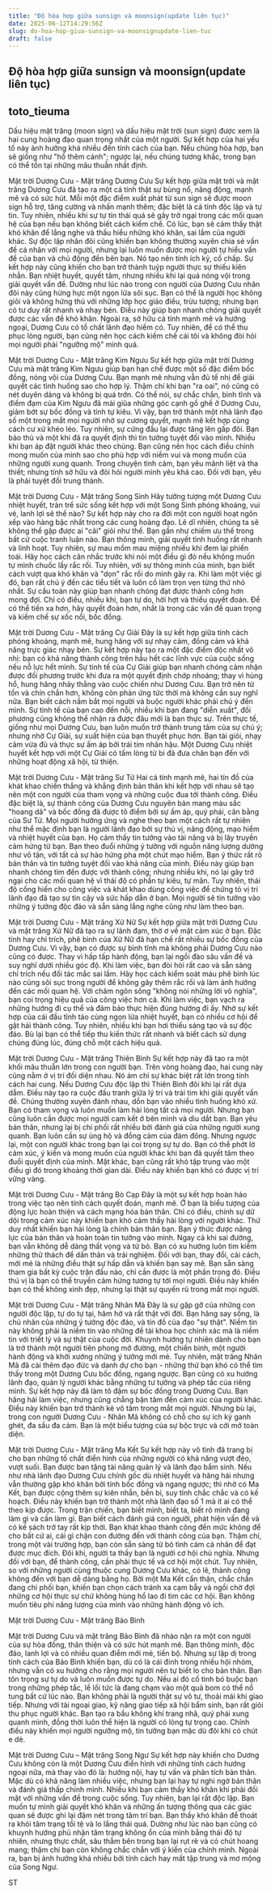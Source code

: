 ```yaml
---
title: "Độ hòa hợp giữa sunsign và moonsign(update liên tục)"
date: 2025-06-12T14:29:56Z
slug: do-hoa-hop-giua-sunsign-va-moonsignupdate-lien-tuc
draft: false
---
```


## Độ hòa hợp giữa sunsign và moonsign(update liên tục)

## toto_tieuma

Dấu hiệu mặt trăng (moon sign) và dấu hiệu mặt trời (sun sign) được xem là hai cung hoàng đạo quan trọng nhất của một người. Sự kết hợp của hai yếu tố này ảnh hưởng khá nhiều đến tính cách của bạn. Nếu chúng hòa hợp, bạn sẽ giống như "hổ thêm cánh"; ngược lại, nếu chúng tương khắc, trong bạn có thể tồn tại những mâu thuẫn nhất định.

Mặt trời Dương Cưu - Mặt trăng Dương Cưu
Sự kết hợp giữa mặt trời và mặt trăng Dương Cưu đã tạo ra một cá tính thật sự bùng nổ, năng động, mạnh mẽ và có sức hút. Mỗi một đặc điểm xuất phát từ sun sign sẽ được moon sign hỗ trợ, tăng cường và nhấn mạnh thêm; đặc biệt là cá tính độc lập và tự tin. Tuy nhiên, nhiều khi sự tự tin thái quá sẽ gây trở ngại trong các mối quan hệ của bạn nếu bạn không biết cách kiềm chế.
Có lúc, bạn sẽ cảm thấy thật khó khăn để lắng nghe và thấu hiểu những khó khăn, sai lầm của người khác. Sự độc lập nhân đôi cũng khiến bạn không thường xuyên chia sẻ vấn đề cá nhân với mọi người, nhưng lại luôn muốn được mọi người tự hiểu vấn đề của bạn và chủ động đến bên bạn. Nó tạo nên tính ích kỷ, cố chấp.
Sự kết hợp này cũng khiến cho bạn trở thành tuýp người thực sự thiếu kiên nhẫn. Bạn nhiệt huyết, quyết tâm, nhưng nhiều khi lại quá nóng vội trong giải quyết vấn đề. Dường như lúc nào trong con người của Dương Cưu nhân đôi này cũng hừng hực một ngọn lửa sôi sục. Bạn có thể là người học không giỏi và không hứng thú với những lớp học giáo điều, trừu tượng; nhưng bạn có tư duy rất nhanh và nhạy bén.
Điều này giúp bạn nhanh chóng giải quyết được các vấn đề khó khăn. Ngoài ra, sở hữu cá tính mạnh mẽ và hướng ngoại, Dương Cưu có tổ chất lãnh đạo hiếm có. Tuy nhiên, để có thể thu phục lòng người, bạn cũng nên học cách kiềm chế cái tôi và không đòi hỏi mọi người phải "ngưỡng mộ" mình quá.


Mặt trời Dương Cưu - Mặt trăng Kim Ngưu
Sự kết hợp giữa mặt trời Dương Cưu mà mặt trăng Kim Ngưu giúp bạn hạn chế được một số đặc điểm bốc đồng, nóng vội của Dương Cưu. Bạn mạnh mẽ nhưng vẫn đủ tế nhị để giải quyết các tình huống sao cho hợp lý. Thậm chí khi bạn "ra oai", nó cũng có nét duyên dáng và không bị quá trớn. Có thể nói, sự chắc chắn, bình tĩnh và điềm đạm của Kim Ngưu đã mài giũa những góc cạnh gồ ghề ở Dương Cưu, giảm bớt sự bốc đồng và tính tự kiêu. Vì vậy, bạn trở thành một nhà lãnh đạo số một trong mắt mọi người nhờ sự cương quyết, mạnh mẽ kết hợp cùng cách cư xử khéo léo.
Tuy nhiên, sự cứng đầu lại được tăng lên gấp đôi. Bạn bảo thủ và một khi đã ra quyết định thì tin tưởng tuyệt đối vào mình. Nhiều khi bạn áp đặt người khác theo chúng. Bạn cũng nên học cách điều chỉnh mong muốn của mình sao cho phù hợp với niềm vui và mong muốn của những người xung quanh. Trong chuyện tình cảm, bạn yêu mãnh liệt và tha thiết; nhưng tính sở hữu và đòi hỏi người mình yêu khá cao. Đối với bạn, yêu là phải tuyệt đối trung thành.


Mặt trời Dương Cưu - Mặt trăng Song Sinh
Hãy tưởng tượng một Dương Cưu nhiệt huyết, tràn trề sức sống kết hợp với một Song Sinh phóng khoáng, vui vẻ, lanh lợi sẽ thế nào? Sự kết hợp này cho ra đời một con người hoạt ngôn xếp vào hàng bậc nhất trong các cung hoàng đạo. Lẽ dĩ nhiên, chúng ta sẽ không thể gặp được ai "cãi" giỏi như thế. Bạn gần như chiếm ưu thế trong bất cứ cuộc tranh luận nào. Bạn thông minh, giải quyết tình huống rất nhanh và linh hoạt. Tuy nhiên, sự mau mồm mau miệng nhiều khi đem lại phiền toái. Hãy học cách cân nhắc trước khi nói một điều gì đó nếu không muốn tự mình chuốc lấy rắc rối.
Tuy nhiên, với sự thông minh của mình, bạn biết cách vượt qua khó khăn và "dọn" rắc rối do mình gây ra. Khi làm một việc gì đó, bạn rất chú ý đến các tiểu tiết và luôn cố làm trọn vẹn từng thứ nhỏ nhất. Sự cầu toàn này giúp bạn nhanh chóng đạt được thành công hơn mong đợi. Chỉ có điều, nhiều khi, bạn tự do, hời hợt và thiếu quyết đoán. Để có thể tiến xa hơn, hãy quyết đoán hơn, nhất là trong các vấn đề quan trọng và kiềm chế sự xốc nổi, bốc đồng.

Mặt trời Dương Cưu - Mặt trăng Cự Giải
Đây là sự kết hợp giữa tính cách phóng khoáng, mạnh mẽ, hung hăng với sự nhạy cảm, đồng cảm và khả năng trực giác nhạy bén. Sự kết hợp này tạo ra một đặc điểm độc nhất vô nhị: bạn có khả năng thành công trên hầu hết các lĩnh vực của cuộc sống nếu nỗ lực hết mình. Sự tinh tế của Cự Giải giúp bạn nhanh chóng cảm nhận được đối phương trước khi đưa ra một quyết định chớp nhoáng; thay vì hùng hổ, hung hăng nhảy thẳng vào cuộc chiến như Dương Cưu. Bạn trở nên từ tốn và chín chắn hơn, không còn phản ứng tức thời mà không cần suy nghĩ nữa.
Bạn biết cách nắm bắt mọi người và buộc người khác phải chú ý đến mình. Sự tinh tế của bạn cao đến nỗi, nhiều khi bạn đang "diễn xuất", đối phương cũng không thể nhận ra được đâu mới là bạn thực sự. Trên thực tế, giống như mọi Dương Cưu, bạn luôn muốn trở thành trung tâm của sự chú ý; nhưng nhờ Cự Giải, sự xuất hiện của bạn thuyết phục hơn. Bạn tài giỏi, nhạy cảm vừa đủ và thực sự ấm áp bởi trái tim nhân hậu. Một Dương Cưu nhiệt huyết kết hợp với một Cự Giải có tấm lòng từ bi đã đưa chân bạn đến với những hoạt động xã hội, từ thiện.


Mặt trời Dương Cưu - Mặt trăng Sư Tử
Hai cá tính mạnh mẽ, hai tín đồ của khát khao chiến thắng và khẳng định bản thân khi kết hợp với nhau sẽ tạo nên một con người của tham vọng và những cuộc đua tới thành công. Điều đặc biệt là, sự thành công của Dương Cưu nguyên bản mang màu sắc "hoang dã" và bốc đồng đã được tô điểm bởi sự ấm áp, quý phái, cân bằng của Sư Tử. Mọi người hưởng ứng và nghe theo bạn một cách rất tự nhiên như thể mặc định bạn là người lãnh đạo bởi sự thú vị, năng động, mạo hiểm và nhiệt huyết của bạn. Họ cảm thấy tin tưởng vào tài năng và bị lây truyền cảm hứng từ bạn.
Bạn theo đuổi những ý tưởng với nguồn năng lượng dường như vô tận, với tất cả sự hào hứng pha một chút mạo hiểm. Bạn ý thức rất rõ bản thân và tin tưởng tuyệt đối vào khả năng của mình. Điều này giúp bạn nhanh chóng tìm đến được với thành công; nhưng nhiều khi, nó lại gây trở ngại cho các mối quan hệ vì thái độ có phần tự kiêu, tự mãn. Tuy nhiên, thái độ cống hiến cho công việc và khát khao dùng công việc để chứng tỏ vị trí lãnh đạo đã tạo sự tin cậy và sức hấp dẫn ở bạn. Mọi người sẽ tin tưởng vào những ý tưởng độc đáo và sẵn sàng lắng nghe cũng như làm theo bạn.


Mặt trời Dương Cưu - Mặt trăng Xử Nữ
Sự kết hợp giữa mặt trời Dương Cưu và mặt trăng Xử Nữ đã tạo ra sự lãnh đạm, thờ ơ về mặt cảm xúc ở bạn. Đặc tính hay chỉ trích, phê bình của Xử Nữ đã hạn chế rất nhiều sự bốc đồng của Dương Cưu. Vì vậy, bạn có được sự bình tĩnh mà không phải Dương Cưu nào cũng có được. Thay vì hấp tấp hành động, bạn lại ngồi đào sâu vấn đề và suy nghĩ dưới nhiều góc độ. Khi làm việc, bạn đòi hỏi rất cao và sẵn sàng chỉ trích nếu đối tác mắc sai lầm. Hãy học cách kiểm soát máu phê bình lúc nào cũng sôi sục trong người để không gây thêm rắc rối và làm ảnh hưởng đến các mối quan hệ.
Với châm ngôn sống "không nói những lời vô nghĩa", bạn coi trọng hiệu quả của công việc hơn cả. Khi làm việc, bạn vạch ra những hướng đi cụ thể và đảm bảo thực hiện đúng hướng đi ấy. Nhờ sự kết hợp của cái đầu tỉnh táo cùng ngọn lửa nhiệt huyết, bạn có nhiều cơ hội để gặt hái thành công. Tuy nhiên, nhiều khi bạn hơi thiếu sáng tạo và sự độc đáo. Bù lại bạn có thể tiếp thu kiến thức rất nhanh và biết cách sử dụng chúng đúng lúc, đúng chỗ một cách hiệu quả.

Mặt trời Dương Cưu - Mặt trăng Thiên Bình
Sự kết hợp này đã tạo ra một khối mâu thuẫn lớn trong con người bạn. Trên vòng hoàng đạo, hai cung này cũng nằm ở vị trí đối diện nhau. Nó ám chỉ sự khác biệt rất lớn trong tính cách hai cung. Nếu Dương Cưu độc lập thì Thiên Bình đôi khi lại rất dựa dẫm. Điều này tạo ra cuộc đấu tranh giữa lý trí và trái tim khi giải quyết vấn đề. Chúng thường xuyên đánh nhau, dồn bạn vào nhiều tình huống khó xử.
Bạn có tham vọng và luôn muốn làm hài lòng tất cả mọi người. Nhưng bạn cũng luôn cần được mọi người cam kết ở bên mình và dìu dắt bạn. Bạn yêu bản thân, nhưng lại bị chi phối rất nhiều bởi đánh giá của những người xung quanh. Bạn luôn cần sự ủng hộ và đồng cảm của đám đông. Nhưng ngược lại, một con người khác trong bạn lại coi trọng sự tự do. Bạn có thể phớt lờ cảm xúc, ý kiến và mong muốn của người khác khi bạn đã quyết tâm theo đuổi quyết định của mình. Mặt khác, bạn cũng rất khó tập trung vào một điều gì đó trong khoảng thời gian dài. Điều này khiến bạn khó có được vị trí vững vàng.


Mặt trời Dương Cưu - Mặt trăng Bò Cạp
Đây là một sự kết hợp hoàn hảo trong việc tạo nên tính cách quyết đoán, mạnh mẽ. Ở bạn là biểu tượng của động lực hoàn thiện và cách mạng hóa bản thân. Chỉ có điều, chính sự dữ dội trong cảm xúc này khiến bạn khó cảm thấy hài lòng với người khác. Thứ duy nhất khiến bạn hài lòng là chính bản thân bạn. Bạn ý thức được năng lực của bản thân và hoàn toàn tin tưởng vào mình. Ngay cả khi sai đường, bạn vẫn không dễ dàng thất vọng và từ bỏ.
Bạn có xu hướng luôn tìm kiếm những thử thách để dấn thân và trải nghiệm. Đối với bạn, thay đổi, cải cách, mới mẻ là những điều thật sự hấp dẫn và khiến bạn say mê. Bạn sẵn sàng tham gia bất kỳ cuộc trận đấu nào, chỉ cần được là một phần trong đó. Điều thú vị là bạn có thể truyền cảm hứng tương tự tới mọi người. Điều này khiến bạn có thể không xinh đẹp, nhưng lại thật sự quyến rũ trong mắt mọi người.


Mặt trời Dương Cưu - Mặt trăng Nhân Mã
Đây là sự gặp gỡ của những con người độc lập, tự do tự tại, hăm hở và rất thật với đời. Bạn hăng say sống, là chủ nhân của những ý tưởng độc đáo, và tín đồ của đạo "sự thật". Niềm tin này không phải là niềm tin vào những đề tài khoa học chính xác mà là niềm tin với triết lý và sự thật của cuộc đời. Khuynh hướng tự nhiên dành cho bạn là trở thành một người tiên phong mở đường, một chiến binh, một người hành động và khởi xướng những ý tưởng mới mẻ. Tuy nhiên, mặt trăng Nhân Mã đã cài thêm đạo đức và danh dự cho bạn - những thứ bạn khó có thể tìm thấy trong một Dương Cưu bốc đồng, ngang ngược. Bạn cũng có xu hướng lãnh đạo, quản lý người khác bằng những tư tưởng và phép tắc của riêng mình.
Sự kết hợp này đã làm tô đậm sự bốc đồng trong Dương Cưu. Bạn hăng hái làm việc, nhưng cũng chẳng bận tâm đến cảm xúc của người khác. Điều này khiến bạn trở thành kẻ vô tâm trong mắt mọi người. Nhưng bù lại, trong con người Dương Cưu - Nhân Mã không có chỗ cho sự ích kỷ ganh ghét, đa sầu đa cảm. Bạn là một biểu tượng của sự bộc trực và cởi mở toàn diện.

Mặt trời Dương Cưu - Mặt trăng Ma Kết
Sự kết hợp này vô tình đã trang bị cho bạn những tố chất điển hình của những người có khả năng vượt đèo, vượt suối. Bạn được ban tặng tài năng quản lý và lãnh đạo bẩm sinh. Nếu như nhà lãnh đạo Dương Cưu chính gốc dù nhiệt huyết và hăng hái nhưng vẫn thường gặp khó khăn bởi tính bốc đồng và ngang ngược; thì nhờ có Ma Kết, bạn được cộng thêm sự kiên nhẫn, bền bỉ, suy tính chắc chắc và có kế hoạch. Điều này khiến bạn trở thành một nhà lãnh đạo số 1 mà ít ai có thể theo kịp được.
Trong trận chiến, bạn biết mình, biết ta, biết rõ mình đang làm gì và cần làm gì. Bạn biết cách đánh giá con người, phát hiện vấn đề và có kế sách trở tay rất kịp thời. Bạn khát khao thành công đến mức không để cho bất cứ ai, cái gì chặn con đường đến với thành công của bạn. Thậm chí, trong một vài trường hợp, bạn còn sẵn sàng từ bỏ tình cảm cá nhân để đạt được mục đích. Đôi khi, người ta thấy bạn là người cơ hội chủ nghĩa. Nhưng đối với bạn, để thành công, cần phải thực tế và cơ hội một chút.
Tuy nhiên, so với những người cùng thuộc cung Dương Cưu khác, có lẽ, thành công không đến với bạn dễ dàng bằng họ. Bởi một Ma Kết cẩn thận, chắc chắn đang chi phối bạn, khiến bạn chọn cách tránh xa cạm bẫy và ngồi chờ đợi những cơ hội thực sự chứ không hùng hổ lao đi tìm các cơ hội. Bạn không muốn tiêu phí năng lượng của mình vào những hành động vô ích.


Mặt trời Dương Cưu - Mặt trăng Bảo Bình

Mặt trời Dương Cưu và mặt trăng Bảo Bình đã nhào nặn ra một con người của sự hòa đồng, thân thiện và có sức hút mạnh mẽ. Bạn thông minh, độc đáo, lanh lợi và có nhiều quan điểm mới mẻ, tiến bộ. Nhưng sự lập dị trong tính cách của Bảo Bình khiến bạn, dù có là cái đinh trong nhiều hội nhóm, nhưng vẫn có xu hướng cho rằng mọi người nên tự biết lo cho bản thân. Bạn tôn trọng sự tự do và luôn muốn được tự do. Nếu ai đó cố tình bó buộc bạn trong những phép tắc, lề lối tức là đang chạm vào một quả bom có thể nổ tung bất cứ lúc nào.
Bạn không phải là người thật sự vô tư, thoải mái khi giao tiếp. Nhưng với tài ngoại giao, kỹ năng giao tiếp xã hội bẩm sinh, bạn rất giỏi thu phục người khác. Bạn tạo ra bầu không khí trang nhã, quý phái xung quanh mình, đồng thời luôn thể hiện là người có lòng tự trọng cao. Chính điều này khiến mọi người ngưỡng mộ, tin tưởng bạn mặc dù đôi khi có chút e dè.


Mặt trời Dương Cưu – Mặt trăng Song Ngư
Sự kết hợp này khiến cho Dương Cưu không còn là một Dương Cưu điển hình với những tính cách hướng ngoại nữa, mà thay vào đó là: hướng nội, hay tự vấn và phân tích bản thân. Mặc dù có khả năng làm nhiều việc, nhưng bạn lại hay tự nghi ngờ bản thân và đánh giá thấp chính mình. Nhiều khi bạn cảm thấy khó khăn khi phải đối mặt với những vấn đề trong cuộc sống. Tuy nhiên, bạn lại rất độc lập. Bạn muốn tự mình giải quyết khó khăn và những ấn tượng thông qua các giác quan sẽ được ghi lại đậm nét trong tâm trí bạn.
Bạn thấy khó khăn để thoát ra khỏi tâm trạng tồi tệ và lo lắng thái quá. Dường như lúc nào bạn cũng có khuynh hướng phủ nhận tâm trạng không ổn của mình bằng thái độ tự nhiên, nhưng thực chất, sâu thẳm bên trong bạn lại rụt rè và có chút hoang mang; thậm chí bạn còn không chắc chắn với ý kiến của chính mình. Ngoài ra, bạn bị ảnh hưởng khá nhiều bởi tính cách hay mất tập trung và mơ mộng của Song Ngư.

ST